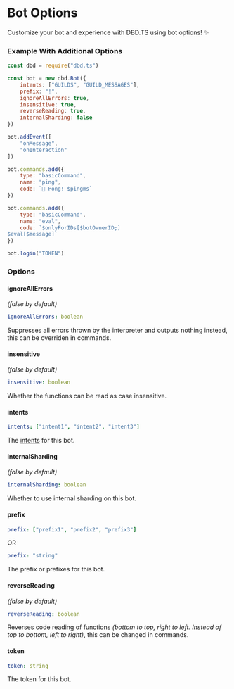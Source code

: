 # Bot Options
Customize your bot and experience with DBD.TS using bot options! ✨

### Example With Additional Options
```js
const dbd = require("dbd.ts")

const bot = new dbd.Bot({
    intents: ["GUILDS", "GUILD_MESSAGES"],
    prefix: "!",
    ignoreAllErrors: true,
    insensitive: true,
    reverseReading: true,
    internalSharding: false
})

bot.addEvent([
    "onMessage",
    "onInteraction"
])

bot.commands.add({
    type: "basicCommand",
    name: "ping",
    code: `🏓 Pong! $pingms`
})

bot.commands.add({
    type: "basicCommand",
    name: "eval",
    code: `$onlyForIDs[$botOwnerID;]
$eval[$message]`
})

bot.login("TOKEN")
```

### Options
#### ignoreAllErrors
*(false by default)*
```yml
ignoreAllErrors: boolean
```
Suppresses all errors thrown by the interpreter and outputs nothing instead, this can be overriden in commands.

#### insensitive
*(false by default)*
```yml
insensitive: boolean
```
Whether the functions can be read as case insensitive.


#### intents
```yml
intents: ["intent1", "intent2", "intent3"]
```
The [intents](https://discord.js.org/#/docs/main/stable/class/Intents?scrollTo=s-FLAGS) for this bot.

#### internalSharding
*(false by default)*
```yml
internalSharding: boolean
```
Whether to use internal sharding on this bot.

#### prefix
```yml
prefix: ["prefix1", "prefix2", "prefix3"]
```
OR
```yml
prefix: "string"
```
The prefix or prefixes for this bot.

#### reverseReading
*(false by default)*
```yml
reverseReading: boolean
```
Reverses code reading of functions *(bottom to top, right to left. Instead of top to bottom, left to right)*, this can be changed in commands.

#### token
```yml
token: string
```
The token for this bot.
